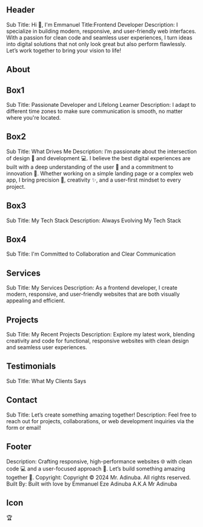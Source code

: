 ## Header

Sub Title: Hi 👋, I'm Emmanuel
Title:Frontend Developer
Description: I specialize in building modern, responsive, and user-friendly web interfaces. With a passion for clean code and seamless user experiences, I turn ideas into digital solutions that not only look great but also perform flawlessly. Let’s work together to bring your vision to life!

## About

## Box1

Sub Title: <span className="primary">Passionate</span> Developer and Lifelong Learner
Description: I adapt to different time zones to make sure communication is smooth, no matter where you're located.

## Box2

Sub Title: What <span className="primary">Drives Me</span>
Description: I’m passionate about the intersection of design 🎨 and
development 💻. I believe the best digital experiences are built
with a deep understanding of the user 👤 and a commitment to
innovation 🌟. Whether working on a simple landing page or a
complex web app, I bring precision 🎯, creativity ✨, and a
user-first mindset to every project.

## Box3

Sub Title: My <span className="primary">Tech Stack</span>
Description: Always Evolving My Tech Stack

## Box4

Sub Title: I'm Committed to Collaboration and Clear Communication

## Services

Sub Title: My <span className="primary">Services</span>
Description: As a frontend developer, I create modern, responsive, and user-friendly websites that are both visually appealing and efficient.

## Projects

Sub Title: My Recent Projects
Description: Explore my latest work, blending creativity and code for functional, responsive websites with clean design and seamless user experiences.

## Testimonials

Sub Title: What My <span className="primary">Clients</span> Says

## Contact

Sub Title: Let’s <span className="primary">create something</span> amazing together!
Description: Feel free to reach out for projects, collaborations, or web development inquiries via the form or email!

## Footer

Description: Crafting responsive, high-performance websites 🌐 with clean code 💻 and a user-focused approach 👥. Let’s build something amazing together 🚀.
Copyright: Copyright &copy; 2024 Mr. Adinuba. All rights reserved.
Built By: Built with love by Emmanuel Eze Adinuba A.K.A Mr Adinuba

## Icon

🏆
